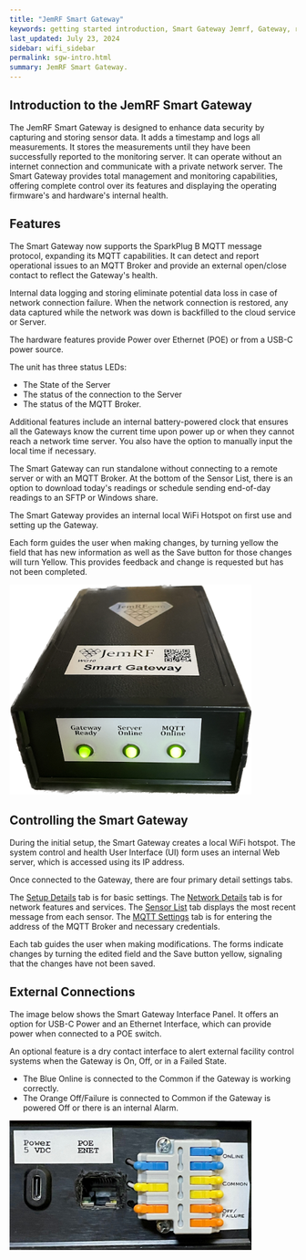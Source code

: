 ```yaml
---
title: "JemRF Smart Gateway"
keywords: getting started introduction, Smart Gateway Jemrf, Gateway, rf Sensor
last_updated: July 23, 2024
sidebar: wifi_sidebar
permalink: sgw-intro.html
summary: JemRF Smart Gateway.
---
```


## Introduction to the JemRF Smart Gateway

The JemRF Smart Gateway is designed to enhance data security by capturing and storing sensor data. It adds a timestamp and logs all measurements. It stores the measurements until they have been successfully reported to the monitoring server. It can operate without an internet connection and communicate with a private network server. The Smart Gateway provides total management and monitoring capabilities, offering complete control over its features and displaying the operating firmware's and hardware's internal health.

## Features
The Smart Gateway now supports the SparkPlug B MQTT message protocol, expanding its MQTT capabilities. It can detect and report operational issues to an MQTT Broker and provide an external open/close contact to reflect the Gateway's health.

Internal data logging and storing eliminate potential data loss in case of network connection failure. When the network connection is restored, any data captured while the network was down is backfilled to the cloud service or Server.

The hardware features provide Power over Ethernet (POE) or from a USB-C power source.

The unit has three status LEDs:

- The State of the Server
- The status of the connection to the Server
- The status of the MQTT Broker.

Additional features include an internal battery-powered clock that ensures all the Gateways know the current time upon power up or when they cannot reach a network time server. You also have the option to manually input the local time if necessary.

The Smart Gateway can run standalone without connecting to a remote server or with an MQTT Broker. At the bottom of the Sensor List, there is an option to download today's readings or schedule sending end-of-day readings to an SFTP or Windows share.

The Smart Gateway provides an internal local WiFi Hotspot on first use and setting up the Gateway.

Each form guides the user when making changes, by turning yellow the field that has new information as well as the Save button for those changes will turn Yellow. This provides feedback and change is requested but has not been completed.

<img src="images/sgw-frontview.png" width="425"/>

## Controlling the Smart Gateway
During the initial setup, the Smart Gateway creates a local WiFi hotspot. The system control and health User Interface (UI) form uses an internal Web server, which is accessed using its IP address.

Once connected to the Gateway, there are four primary detail settings tabs.

The [Setup Details](/sgw-setup.html)  tab is for basic settings.
The [Network Details](/sgw-network.html)  tab is for network features and services.
The [Sensor List](/sgw-sensorlist.html) tab displays the most recent message from each sensor.
The [MQTT Settings](/sgw-mqtt.html) tab is for entering the address of the MQTT Broker and necessary credentials.

Each tab guides the user when making modifications. The forms indicate changes by turning the edited field and the Save button yellow, signaling that the changes have not been saved.

## External Connections
The image below shows the Smart Gateway Interface Panel. It offers an option for USB-C Power and an Ethernet Interface, which can provide power when connected to a POE switch.

An optional feature is a dry contact interface to alert external facility control systems when the Gateway is On, Off, or in a Failed State.
- The Blue Online is connected to the Common if the Gateway is working correctly.
- The Orange Off/Failure is connected to Common if the Gateway is powered Off or there is an internal Alarm.

<img src="images/sgw-interface.png" width="425"/>


